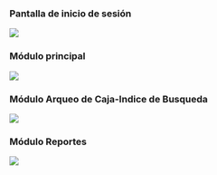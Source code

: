 <h3>Pantalla de inicio de sesión</h3>
<img src='https://github.com/VielmaDev/ArqCaj-System/assets/121409131/4e1a5262-bfd4-4d52-92c3-e4fc7e920915'>

<h3>Módulo principal</h3>
<img src='https://github.com/VielmaDev/ArqCaj-System/assets/121409131/d87a7a21-dae4-4314-8408-7e562c890155'>

<h3>Módulo Arqueo de Caja-Indice de Busqueda</h3>
<img src='https://github.com/VielmaDev/ArqCaj-System/assets/121409131/979b7650-97c5-41bc-8485-598a86a8d49c'>

<h3>Módulo Reportes</h3>
<img src='https://github.com/VielmaDev/ArqCaj-System/assets/121409131/b5013c79-ea24-4bc2-a694-e25a6055483e'>
